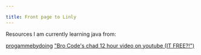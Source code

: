 ```yaml
---

title: Front page to Linly
---
```


Resources I am currently learning java from:

[progammebydoing](https://programmingbydoing.com/)
["Bro Code's chad 12 hour video on youtube (IT FREE?!")](https://www.youtube.com/watch?v=xk4_1vDrzzo)


